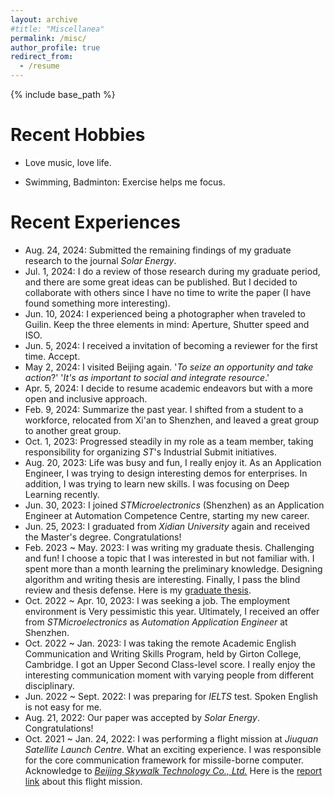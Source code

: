 ```yaml
---
layout: archive
#title: "Miscellanea"
permalink: /misc/
author_profile: true
redirect_from:
  - /resume
---
```


{% include base_path %}

Recent Hobbies
======
<!--* Geek: Technology makes future, here is my [CSDN Blog](https://dwgan.blog.csdn.net/)
-->
* Love music, love life.

* Swimming, Badminton: Exercise helps me focus.

  <!--Billiards, Ping-pong: It is interesting to do kinematic analysis.-->

<!--
Future Plan
=

* Bungee: Always expecting exciting moments.

  -->

Recent Experiences
======

* Aug. 24, 2024: Submitted the remaining findings of my graduate research to the journal _Solar Energy_.
* Jul. 1, 2024: I do a review of those research during my graduate period, and there are some great ideas can be published. But I decided to collaborate with others since I have no time to write the paper (I have found something more interesting).
* Jun. 10, 2024: I experienced being a photographer when traveled to Guilin. Keep the three elements in mind: Aperture, Shutter speed and ISO.
* Jun. 5, 2024: I received a invitation of becoming a reviewer for the first time. Accept.
* May 2, 2024: I visited Beijing again. '*To seize an opportunity and take action*?' '*It's as important to social and integrate resource*.'
* Apr. 5, 2024: I decide to resume academic endeavors but with a more open and inclusive approach.
* Feb. 9, 2024: Summarize the past year. I shifted from a student to a workforce, relocated from Xi'an to Shenzhen, and leaved a great group to another great group.
* Oct. 1, 2023: Progressed steadily in my role as a team member, taking responsibility for organizing _ST_'s Industrial Submit initiatives.
* Aug. 20, 2023: Life was busy and fun, I really enjoy it. As an Application Engineer, I was trying to design interesting demos for enterprises. In addition, I was trying to learn new skills. I was focusing on Deep Learning recently.
* Jun. 30, 2023: I joined _STMicroelectronics_ (Shenzhen) as an Application Engineer at Automation Competence Centre, starting my new career.
* Jun. 25, 2023: I graduated from _Xidian University_ again and received the Master's degree. Congratulations!
* Feb. 2023 ~ May. 2023: I was writing my graduate thesis. Challenging and fun! I choose a topic that I was interested in but not familiar with. I spent more than a month learning the preliminary knowledge. Designing algorithm and writing thesis are interesting. Finally, I pass the blind review and thesis defense. Here is my [graduate thesis](../files/基于扰动压缩感知的光伏电池表面缺陷抗噪声检测技术研究(图书馆上传版).pdf).
* Oct. 2022 ~ Apr. 10, 2023: I was seeking a job. The employment environment is Very pessimistic this year. Ultimately, I received an offer from _STMicroelectronics_ as _Automation Application Engineer_ at Shenzhen.
* Oct. 2022 ~ Jan. 2023: I was taking the remote Academic English Communication and Writing Skills Program, held by Girton College, Cambridge. I got an Upper Second Class-level score. I really enjoy the interesting communication moment with varying people from different disciplinary. 
* Jun. 2022 ~ Sept. 2022: I was preparing for _IELTS_ test. Spoken English is not easy for me.
* Aug. 21, 2022: Our paper was accepted by _Solar Energy_. Congratulations!
* Oct. 2021 ~ Jan. 24, 2022: I was performing a flight mission at _Jiuquan Satellite Launch Centre_. What an exciting experience. I was responsible for the core communication framework for missile-borne computer. Acknowledge to [_Beijing Skywalk Technology Co., Ltd._](https://www.spacetransportation.com.cn/) Here is the [report link](https://www.guancha.cn/industry-science/2022_01_24_623388.shtml) about this flight mission.
